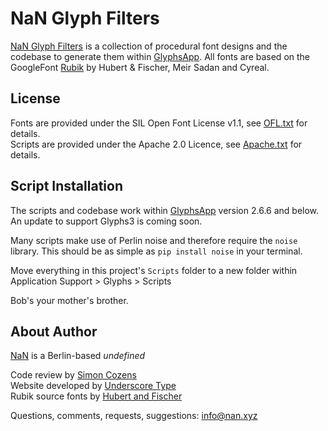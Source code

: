 # NaN Glyph Filters
[NaN Glyph Filters](http://www.generativefonts.xyz) is a collection of procedural font designs and the codebase to generate them within [GlyphsApp](http://www.glyphsapp.com). All fonts are based on the GoogleFont [Rubik](https://fonts.google.com/specimen/Rubik) by Hubert & Fischer, Meir Sadan and Cyreal.

## License

Fonts are provided under the SIL Open Font License v1.1, see [OFL.txt](OFL.txt) for details.\
Scripts are provided under the Apache 2.0 Licence, see [Apache.txt](Apache.txt) for details.

## Script Installation

The scripts and codebase work within [GlyphsApp](https://glyphsapp.com/) version 2.6.6 and below. An update to support Glyphs3 is coming soon.

Many scripts make use of Perlin noise and therefore require the `noise` library. This should be as simple as `pip install noise` in your terminal.

Move everything in this project's `Scripts` folder to a new folder within Application Support > Glyphs > Scripts

Bob's your mother's brother.

## About Author

[NaN](http://www.nan.xyz) is a Berlin-based _undefined_

Code review by [Simon Cozens](http://www.corvelsoftware.co.uk)\
Website developed by [Underscore Type](https://underscoretype.com)\
Rubik source fonts by [Hubert and Fischer](https://hubertfischer.com/)

Questions, comments, requests, suggestions: info@nan.xyz
